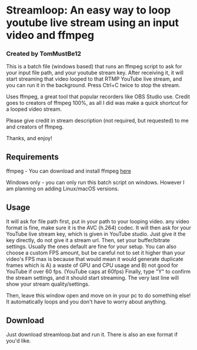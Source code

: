 # Streamloop: An easy way to loop youtube live stream using an input video and ffmpeg
### Created by TomMustBe12
This is a batch file (windows based) that runs an ffmpeg script to ask for your input file path, and your youtube stream key. After receiving it, it will start streaming that video looped to that RTMP YouTube live stream, and you can run it in the background. Press Ctrl+C twice to stop the stream.

Uses ffmpeg, a great tool that popular recorders like OBS Studio use. Credit goes to creators of ffmpeg 100%, as all I did was make a quick shortcut for a looped video stream.

Please give credit in stream description (not required, but requested) to me and creators of ffmpeg.

Thanks, and enjoy!

## Requirements
ffmpeg - You can download and install ffmpeg [here](https://ffmpeg.org/download.html)

Windows only - you can only run this batch script on windows. However I am planning on adding Linux/macOS versions.

## Usage
It will ask for file path first, put in your path to your looping video. any video format is fine, make sure it is the AVC (h.264) codec.
It will then ask for your YouTube live stream key, which is given in YouTube studio. Just give it the key directly, do not give it a stream url.
Then, set your buffer/bitrate settings. Usually the ones default are fine for your setup.
You can also choose a custom FPS amount, but be careful not to set it higher than your video's FPS max is because that would mean it would generate duplicate frames which is A) a waste of GPU and CPU usage and B) not good for YouTube if over 60 fps. (YouTube caps at 60fps)
Finally, type "Y" to confirm the stream settings, and it should start streaming. The very last line will show your stream quality/settings.

Then, leave this window open and move on in your pc to do something else! It automatically loops and you don't have to worry about anything.

## Download
Just download streamloop.bat and run it. There is also an exe format if you'd like.
